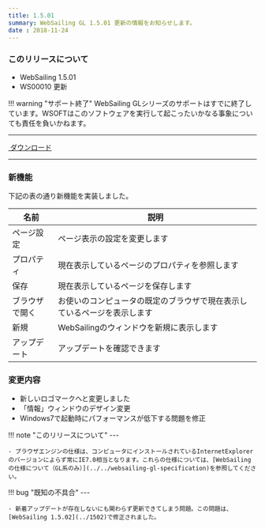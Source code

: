 ```yaml
---
title: 1.5.01
summary: WebSailing GL 1.5.01 更新の情報をお知らせします。
date : 2018-11-24
---
```

### このリリースについて

* WebSailing 1.5.01
* WS00010 更新

!!! warning "サポート終了"
    WebSailing GLシリーズのサポートはすでに終了しています。WSOFTはこのソフトウェアを実行して起こったいかなる事象についても責任を負いかねます。

---
<a href="https://download.wsoft.ws/WS00010" class="btn btn-primary btn-lg"><i class="bi bi-download"></i>&nbsp;ダウンロード</a>

---

### 新機能
下記の表の通り新機能を実装しました。

|名前|説明|
|---|---|
|ページ設定|ページ表示の設定を変更します|
|プロパティ|現在表示しているページのプロパティを参照します|
|保存|現在表示しているページを保存します|
|ブラウザで開く|お使いのコンピュータの既定のブラウザで現在表示しているページを表示します|
|新規|WebSailingのウィンドウを新規に表示します|
|アップデート|アップデートを確認できます|

### 変更内容

* 新しいロゴマークへと変更しました
* 「情報」ウィンドウのデザイン変更
* Windows7で起動時にパフォーマンスが低下する問題を修正

!!! note "このリリースについて"
    ---
    
    - ブラウザエンジンの仕様は、コンピュータにインストールされているInternetExplorerのバージョンによらず常にIE7.0相当となります。これらの仕様については、[WebSailingの仕様について（GL系のみ）](../../websailing-gl-specification)を参照してください。

!!! bug "既知の不具合"
    ---
    
    - 新着アップデートが存在しないにも関わらず更新できてしまう問題。この問題は、[WebSailing 1.5.02](../1502)で修正されました。